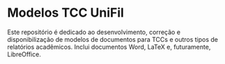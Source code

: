 # Modelos TCC UniFil

Este repositório é dedicado ao desenvolvimento, correção e disponibilização de modelos de documentos para TCCs e outros tipos de relatórios acadêmicos. Inclui documentos Word, LaTeX e, futuramente, LibreOffice.
